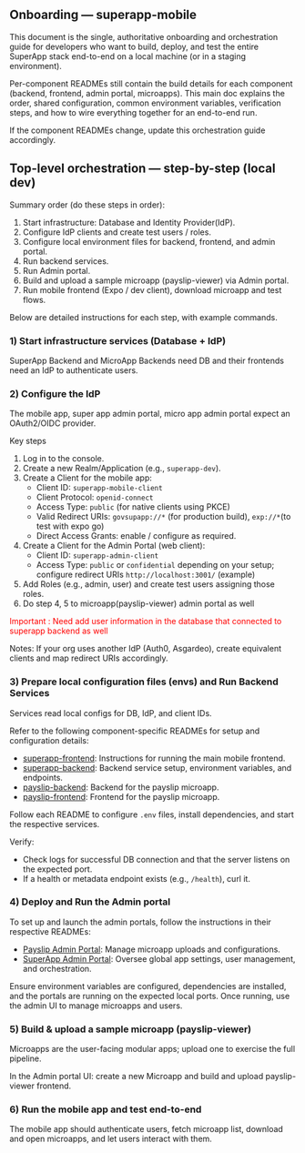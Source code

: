 ## Onboarding — superapp-mobile 

This document is the single, authoritative onboarding and orchestration guide for developers who want to build, deploy, and test the entire SuperApp stack end-to-end on a local machine (or in a staging environment).

Per-component READMEs still contain the build details for each component (backend, frontend, admin portal, microapps). This main doc explains the order, shared configuration, common environment variables, verification steps, and how to wire everything together for an end-to-end run.

If the component READMEs change, update this orchestration guide accordingly.

## Top-level orchestration — step-by-step (local dev)

Summary order (do these steps in order):

1. Start infrastructure: Database and Identity Provider(IdP).
2. Configure IdP clients and create test users / roles.
3. Configure local environment files for backend, frontend, and admin portal.
4. Run backend services.
5. Run Admin portal.
6. Build and upload a sample microapp (payslip-viewer) via Admin portal.
7. Run mobile frontend (Expo / dev client), download microapp and test flows.

Below are detailed instructions for each step, with example commands.

### 1) Start infrastructure services (Database + IdP)

SuperApp Backend and MicroApp Backends need DB and their frontends need an IdP to authenticate users.

### 2) Configure the IdP

The mobile app, super app admin portal, micro app admin portal expect an OAuth2/OIDC provider.

Key steps

1. Log in to the console.
2. Create a new Realm/Application (e.g., `superapp-dev`).
3. Create a Client for the mobile app:
     - Client ID: `superapp-mobile-client`
     - Client Protocol: `openid-connect`
     - Access Type: `public` (for native clients using PKCE)
     - Valid Redirect URIs: `govsupapp://*` (for production build), `exp://*`(to test with expo go)
     - Direct Access Grants: enable / configure as required.
4. Create a Client for the Admin Portal (web client):
     - Client ID: `superapp-admin-client`
     - Access Type: `public` or `confidential` depending on your setup; configure redirect URIs `http://localhost:3001/` (example)
5. Add Roles (e.g., admin, user) and create test users assigning those roles.
6. Do step 4, 5 to microapp(payslip-viewer) admin portal as well

<p><span style="color: red;">Important : Need add user information in the database that connected to superapp backend as well </span></p>

Notes: If your org uses another IdP (Auth0, Asgardeo), create equivalent clients and map redirect URIs accordingly.


### 3) Prepare local configuration files (envs) and Run Backend Services

Services read local configs for DB, IdP, and client IDs.

Refer to the following component-specific READMEs for setup and configuration details:

- [superapp-frontend](../frontend/README.md): Instructions for running the main mobile frontend.
- [superapp-backend](../backend/README.md): Backend service setup, environment variables, and endpoints.
- [payslip-backend](../sample_microapps/payslip-viewer/backend/README.md): Backend for the payslip microapp.
- [payslip-frontend](../sample_microapps/payslip-viewer/frontend/README.md): Frontend for the payslip microapp.

Follow each README to configure `.env` files, install dependencies, and start the respective services.

Verify:

- Check logs for successful DB connection and that the server listens on the expected port.
- If a health or metadata endpoint exists (e.g., `/health`), curl it.


### 4) Deploy and Run the Admin portal

To set up and launch the admin portals, follow the instructions in their respective READMEs:

- [Payslip Admin Portal](../sample_microapps/payslip-viewer/admin-frontend/README.md): Manage microapp uploads and configurations.
- [SuperApp Admin Portal](../superapp_admin_portal/README.md): Oversee global app settings, user management, and orchestration.

Ensure environment variables are configured, dependencies are installed, and the portals are running on the expected local ports. Once running, use the admin UI to manage microapps and users.

### 5) Build & upload a sample microapp (payslip-viewer)

Microapps are the user-facing modular apps; upload one to exercise the full pipeline.

In the Admin portal UI: create a new Microapp and build and upload payslip-viewer frontend.


### 6) Run the mobile app and test end-to-end

The mobile app should authenticate users, fetch microapp list, download and open microapps, and let users interact with them.

